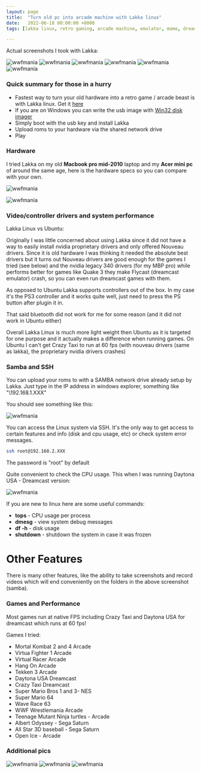 ```yaml
---
layout: page
title:  "Turn old pc into arcade machine with Lakka linux"
date:   2022-06-18 00:00:00 +0000
tags: [lakka linux, retro gaming, arcade machine, emulator, mame, dreamcast, sega saturn, nes]

---
```


Actual screenshots I took with Lakka:

![wwfmania](/assets/games/tmntu.png)
![wwfmania](/assets/games/wwfmania.png)
![wwfmania](/assets/games/Daytona.png)
![wwfmania](/assets/games/mk2.png)
![wwfmania](/assets/games/hangon.png)
![wwfmania](/assets/games/openice.png)

### Quick summary for those in a hurry
*   Fastest way to turn your old hardware into a retro game / arcade beast is with Lakka linux. Get it [here](https://www.lakka.tv/)
*   If you are on Windows you can write the usb image with [Win32 disk imager](https://sourceforge.net/projects/win32diskimager/)
*   Simply boot with the usb key and install Lakka
*   Upload roms to your hardware via the shared network drive
*   Play

### Hardware

I tried Lakka on my old **Macbook pro mid-2010** laptop and my **Acer mini pc** of around the same age, here is the hardware specs so you can compare with your own.

![wwfmania](/assets/games/mbp_specs.jpg)

![wwfmania](/assets/games/acer.jpg)

### Video/controller drivers and system performance

Lakka Linux vs Ubuntu:

Originally I was little concerned about using Lakka since it did not have a way to easily install nvidia proprietary drivers and only offered Nouveau drivers. Since it is old hardware I was thinking it needed the absolute best drivers but it turns out Nouveau drivers are good enough for the games I tried (see below) and the nvidia legacy 340 drivers (for my MBP pro) while performs better for games like Quake 3 they make Flycast (dreamcast emulator) crash, so you can even run dreamcast games with them.

As opposed to Ubuntu Lakka supports controllers out of the box. In my case it's the PS3 controller and it works quite well, just need to press the PS button after plugin it in.

That said bluetooth did not work for me for some reason (and it did not work in Ubuntu either)

Overall Lakka Linux is much more light weight then Ubuntu as it is targeted for one purpose and it actually makes a difference when running games. On Ubuntu I can't get Crazy Taxi to run at 60 fps (with nouveau drivers (same as lakka), the proprietary nvidia drivers crashes)


### Samba and SSH

You can upload your roms to with a SAMBA network drive already setup by Lakka. Just type in the IP address in windows explorer, something like "\\192.168.1.XXX"

You should see something like this:

![wwfmania](/assets/games/samba.png)

You can access the Linux system via SSH. It's the only way to get access to certain features and info (disk and cpu usage, etc) or check system error messages.

```bash
ssh root@192.168.2.XXX
```
The password is "root" by default

Quite convenient to check the CPU usage. This when I was running Daytona USA - Dreamcast version:

![wwfmania](/assets/games/tops.png)

If you are new to linux here are some useful commands:
*   **tops** - CPU usage per process
*   **dmesg** - view system debug messages
*   **df -h** - disk usage
*   **shutdown** - shutdown the system in case it was frozen

# Other Features
There is many other features, like the ability to take screenshots and record videos which will end conveniently on the folders in the above screenshot (samba).

### Games and Performance

Most games run at native FPS including Crazy Taxi and Daytona USA for dreamcast which runs at 60 fps!

Games I tried:
*   Mortal Kombat 2 and 4 Arcade
*   Virtua Fighter 1 Arcade
*   Virtual Racer Arcade
*   Hang On Arcade
*   Tekken 3 Arcade
*   Daytona USA Dreamcast
*   Crazy Taxi Dreamcast
*   Super Mario Bros 1 and 3- NES
*   Super Mario 64
*   Wave Race 63
*   WWF Wrestlemania Arcade
*   Teenage Mutant Ninja turtles - Arcade
*   Albert Odyssey - Sega Saturn
*   All Star 3D baseball - Sega Saturn
*   Open Ice - Arcade


### Additional pics

![wwfmania](/assets/games/mpb_logo.jpg)
![wwfmania](/assets/games/mbp_open.jpg)
![wwfmania](/assets/games/lakka_menu.jpg)

